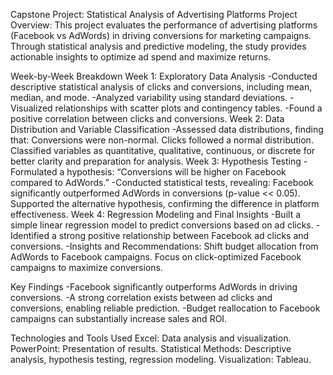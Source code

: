 Capstone Project: Statistical Analysis of Advertising Platforms
Project Overview:
This project evaluates the performance of advertising platforms (Facebook vs AdWords) in driving conversions for marketing campaigns. Through statistical analysis and predictive modeling, the study provides actionable insights to optimize ad spend and maximize returns.

Week-by-Week Breakdown
Week 1: Exploratory Data Analysis
-Conducted descriptive statistical analysis of clicks and conversions, including mean, median, and mode.
-Analyzed variability using standard deviations.
-Visualized relationships with scatter plots and contingency tables.
-Found a positive correlation between clicks and conversions.
Week 2: Data Distribution and Variable Classification
-Assessed data distributions, finding that:
Conversions were non-normal. Clicks followed a normal distribution. Classified variables as quantitative, qualitative, continuous, or discrete for better clarity and preparation for analysis.
Week 3: Hypothesis Testing
-Formulated a hypothesis: “Conversions will be higher on Facebook compared to AdWords.”
-Conducted statistical tests, revealing:
Facebook significantly outperformed AdWords in conversions (p-value << 0.05).
Supported the alternative hypothesis, confirming the difference in platform effectiveness.
Week 4: Regression Modeling and Final Insights
-Built a simple linear regression model to predict conversions based on ad clicks.
-Identified a strong positive relationship between Facebook ad clicks and conversions.
-Insights and Recommendations:
Shift budget allocation from AdWords to Facebook campaigns.
Focus on click-optimized Facebook campaigns to maximize conversions.

Key Findings
-Facebook significantly outperforms AdWords in driving conversions.
-A strong correlation exists between ad clicks and conversions, enabling reliable prediction.
-Budget reallocation to Facebook campaigns can substantially increase sales and ROI.

Technologies and Tools Used
Excel: Data analysis and visualization.
PowerPoint: Presentation of results.
Statistical Methods: Descriptive analysis, hypothesis testing, regression modeling.
Visualization: Tableau.
